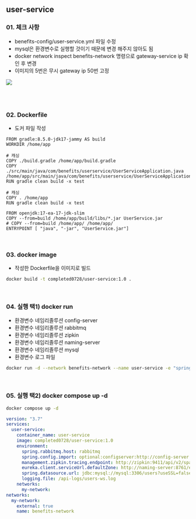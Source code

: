 ## user-service

### 01. 체크 사항

- benefits-config/user-service.yml 파일 수정
- mysql은 환경변수로 실행할 것이기 때문에 변경 해주지 않아도 됨
- docker network inspect benefits-network 명령으로 gateway-service ip 확인 후 변경
- 이미지의 5번은 무시 gateway ip 50번 고정

![](https://velog.velcdn.com/images/develing1991/post/d76d7d13-5f93-471f-b35c-acc74cb9e4c0/image.png)

<br>
<br>

### 02. Dockerfile

- 도커 파일 작성

```docker
FROM gradle:8.5.0-jdk17-jammy AS build
WORKDIR /home/app

# 캐싱
COPY ./build.gradle /home/app/build.gradle
COPY ./src/main/java/com/benefits/userservice/UserServiceApplication.java /home/app/src/main/java/com/benefits/userservice/UserServiceApplication.java
RUN gradle clean build -x test

# 캐싱
COPY . /home/app
RUN gradle clean build -x test

FROM openjdk:17-ea-17-jdk-slim
COPY --from=build /home/app/build/libs/*.jar UserService.jar
# COPY --from=build /home/app/ /home/app/
ENTRYPOINT [ "java", "-jar", "UserService.jar"]
```

<br>

### 03. docker image

- 작성한 Dockerfile을 이미지로 빌드

```bash
docker build -t completed0728/user-service:1.0 .
```

<br>

### 04. 실행 택1) docker run

- 환경변수 네임리졸루션 config-server
- 환경변수 네임리졸루션 rabbitmq
- 환경변수 네임리졸루션 zipkin
- 환경변수 네임리졸루션 naming-server
- 환경변수 네임리졸루션 mysql
- 환경변수 로그 파일

```bash
docker run -d --network benefits-network --name user-service -e "spring.config.import=optional:configserver:http://config-server:8888" -e "spring.rabbitmq.host=rabbitmq" -e "management.zipkin.tracing.endpoint=http://zipkin:9411/api/v2/spans" -e "eureka.client.serviceUrl.defaultZone=http://naming-server:8761/eureka" -e "spring.datasource.url: jdbc:mysql://mysql:3306/users?useSSL=false&useUnicode=true&allowPublicKeyRetrieval=true" -e "logging.file=/api-logs/users-ws.log" completed0728/user-service:1.0
```

<br>

### 05. 실행 택2) docker compose up -d

```bash
docker compose up -d
```

```yml
version: "3.7"
services:
  user-service:
    container_name: user-service
    image: completed0728/user-service:1.0
    environment:
      spring.rabbitmq.host: rabbitmq
      spring.config.import: optional:configserver:http://config-server:8888
      management.zipkin.tracing.endpoint: http://zipkin:9411/api/v2/spans
      eureka.client.serviceUrl.defaultZone: http://naming-server:8761/eureka
      spring.datasource.url: jdbc:mysql://mysql:3306/users?useSSL=false&useUnicode=true&allowPublicKeyRetrieval=true
      logging.file: /api-logs/users-ws.log
    networks:
      my-network:
networks:
  my-network:
    external: true
    name: benefits-network
```

